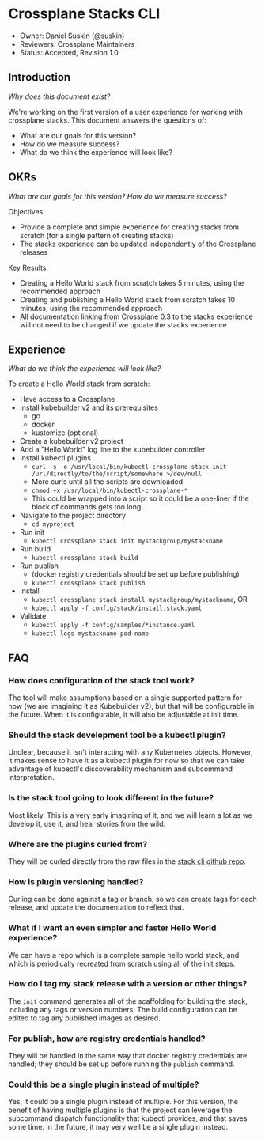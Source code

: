 # Crossplane Stacks CLI
* Owner: Daniel Suskin (@suskin)
* Reviewers: Crossplane Maintainers
* Status: Accepted, Revision 1.0

## Introduction
*Why does this document exist?*

We're working on the first version of a user experience for working with
crossplane stacks. This document answers the questions of:
* What are our goals for this version?
* How do we measure success?
* What do we think the experience will look like?

## OKRs
*What are our goals for this version? How do we measure success?*

Objectives:
* Provide a complete and simple experience for creating stacks from scratch (for a single pattern of creating stacks)
* The stacks experience can be updated independently of the Crossplane releases

Key Results:
* Creating a Hello World stack from scratch takes 5 minutes, using the recommended approach
* Creating and publishing a Hello World stack from scratch takes 10 minutes, using the recommended approach
* All documentation linking from Crossplane 0.3 to the stacks experience will not need to be changed if we update the stacks experience

## Experience
*What do we think the experience will look like?*

To create a Hello World stack from scratch:
* Have access to a Crossplane
* Install kubebuilder v2 and its prerequisites
  - go
  - docker
  - kustomize (optional)
* Create a kubebuilder v2 project
* Add a "Hello World" log line to the kubebuilder controller
* Install kubectl plugins
  - `curl -s -o /usr/local/bin/kubectl-crossplane-stack-init /url/directly/to/the/script/somewhere >/dev/null`
  - More curls until all the scripts are downloaded
  - `chmod +x /usr/local/bin/kubectl-crossplane-*`
  - This could be wrapped into a script so it could be a one-liner if
    the block of commands gets too long.
* Navigate to the project directory
  - `cd myproject`
* Run init
  - `kubectl crossplane stack init mystackgroup/mystackname`
* Run build
  - `kubectl crossplane stack build`
* Run publish
  - (docker registry credentials should be set up before publishing)
  - `kubectl crossplane stack publish`
* Install
  - `kubectl crossplane stack install mystackgroup/mystackname`, OR
  - `kubectl apply -f config/stack/install.stack.yaml`
* Validate
  - `kubectl apply -f config/samples/*instance.yaml`
  - `kubectl logs mystackname-pod-name`

## FAQ
### How does configuration of the stack tool work?
The tool will make assumptions based on a single supported pattern for
now (we are imagining it as Kubebuilder v2), but that will be
configurable in the future. When it is configurable, it will also be
adjustable at init time.

### Should the stack development tool be a kubectl plugin?
Unclear, because it isn't interacting with any Kubernetes objects.
However, it makes sense to have it as a kubectl plugin for now so that
we can take advantage of kubectl's discoverability mechanism and
subcommand interpretation.

### Is the stack tool going to look different in the future?
Most likely. This is a very early imagining of it, and we will learn a
lot as we develop it, use it, and hear stories from the wild.

### Where are the plugins curled from?
They will be curled directly from the raw files in the [stack cli github
repo][stack cli github].

### How is plugin versioning handled?
Curling can be done against a tag or branch, so we can create tags for
each release, and update the documentation to reflect that.

### What if I want an even simpler and faster Hello World experience?
We can have a repo which is a complete sample hello world stack, and
which is periodically recreated from scratch using all of the init
steps.

### How do I tag my stack release with a version or other things?
The `init` command generates all of the scaffolding for building the
stack, including any tags or version numbers. The build configuration
can be edited to tag any published images as desired.

### For publish, how are registry credentials handled?
They will be handled in the same way that docker registry credentials
are handled; they should be set up before running the `publish` command.

### Could this be a single plugin instead of multiple?
Yes, it could be a single plugin instead of multiple. For this version,
the benefit of having multiple plugins is that the project can leverage
the subcommand dispatch functionality that kubectl provides, and that
saves some time. In the future, it may very well be a single plugin
instead.

[stack cli github]: https://github.com/crossplaneio/crossplane-cli

